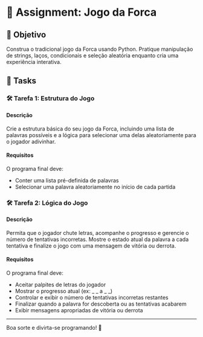 

# 📘 Assignment: Jogo da Forca

## 🎯 Objetivo

Construa o tradicional jogo da Forca usando Python. Pratique manipulação de strings, laços, condicionais e seleção aleatória enquanto cria uma experiência interativa.

## 📝 Tasks

### 🛠️ Tarefa 1: Estrutura do Jogo

#### Descrição
Crie a estrutura básica do seu jogo da Forca, incluindo uma lista de palavras possíveis e a lógica para selecionar uma delas aleatoriamente para o jogador adivinhar.

#### Requisitos
O programa final deve:
- Conter uma lista pré-definida de palavras
- Selecionar uma palavra aleatoriamente no início de cada partida

### 🛠️ Tarefa 2: Lógica do Jogo

#### Descrição
Permita que o jogador chute letras, acompanhe o progresso e gerencie o número de tentativas incorretas. Mostre o estado atual da palavra a cada tentativa e finalize o jogo com uma mensagem de vitória ou derrota.

#### Requisitos
O programa final deve:
- Aceitar palpites de letras do jogador
- Mostrar o progresso atual (ex: _ _ a _ _)
- Controlar e exibir o número de tentativas incorretas restantes
- Finalizar quando a palavra for descoberta ou as tentativas acabarem
- Exibir mensagens apropriadas de vitória ou derrota

---

Boa sorte e divirta-se programando! 🚀
